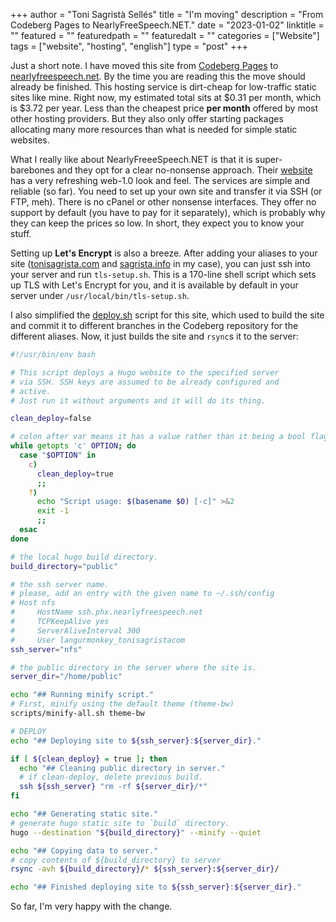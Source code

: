 +++
author = "Toni Sagristà Sellés"
title = "I'm moving"
description = "From Codeberg Pages to NearlyFreeSpeech.NET."
date = "2023-01-02"
linktitle = ""
featured = ""
featuredpath = ""
featuredalt = ""
categories = ["Website"]
tags = ["website", "hosting", "english"]
type = "post"
+++

Just a short note. I have moved this site from [Codeberg Pages](/blog/2022/codeberg-setup/) to [nearlyfreespeech.net](https://nearlyfreespeech.net). By the time you are reading this the move should already be finished. This hosting service is dirt-cheap for low-traffic static sites like mine. Right now, my estimated total sits at $0.31 per month, which is $3.72 per year. Less than the cheapest price **per month** offered by most other hosting providers. But they also only offer starting packages allocating many more resources than what is needed for simple static websites.

What I really like about NearlyFreeeSpeech.NET is that it is super-barebones and they opt for a clear no-nonsense approach. Their [website](https://nearlyfreespeech.net) has a very refreshing web-1.0 look and feel. The services are simple and reliable (so far). You need to set up your own site and transfer it via SSH (or FTP, meh). There is no cPanel or other nonsense interfaces. They offer no support by default (you have to pay for it separately), which is probably why they can keep the prices so low. In short, they expect you to know your stuff.

Setting up **Let's Encrypt** is also a breeze. After adding your aliases to your site ([tonisagrista.com](https://tonisagrista.com) and [sagrista.info](https://sagrista.info) in my case), you can just ssh into your server and run `tls-setup.sh`. This is a 170-line shell script which sets up TLS with Let's Encrypt for you, and it is available by default in your server under `/usr/local/bin/tls-setup.sh`.

I also simplified the [deploy.sh](https://codeberg.org/langurmonkey/website-source/src/commit/ddb3ec73cba02f0a05d275b96f2a1785d1f9b129/deploy.sh) script for this site, which used to build the site and commit it to different branches in the Codeberg repository for the different aliases. Now, it just builds the site and `rsync`s it to the server:

```deploy.sh
#!/usr/bin/env bash

# This script deploys a Hugo website to the specified server
# via SSH. SSH keys are assumed to be already configured and
# active.
# Just run it without arguments and it will do its thing.

clean_deploy=false

# colon after var means it has a value rather than it being a bool flag
while getopts 'c' OPTION; do
  case "$OPTION" in
    c)
      clean_deploy=true
      ;;
    ?)
      echo "Script usage: $(basename $0) [-c]" >&2
      exit -1
      ;;
  esac
done

# the local hugo build directory.
build_directory="public"

# the ssh server name.
# please, add an entry with the given name to ~/.ssh/config
# Host nfs
#     HostName ssh.phx.nearlyfreespeech.net
#     TCPKeepAlive yes
#     ServerAliveInterval 300
#     User langurmonkey_tonisagristacom
ssh_server="nfs"

# the public directory in the server where the site is.
server_dir="/home/public"

echo "## Running minify script."
# First, minify using the default theme (theme-bw)
scripts/minify-all.sh theme-bw

# DEPLOY
echo "## Deploying site to ${ssh_server}:${server_dir}."

if [ ${clean_deploy} = true ]; then
  echo "## Cleaning public directory in server."
  # if clean-deploy, delete previous build.
  ssh ${ssh_server} "rm -rf ${server_dir}/*"
fi

echo "## Generating static site."
# generate hugo static site to `build` directory.
hugo --destination "${build_directory}" --minify --quiet

echo "## Copying data to server."
# copy contents of ${build_directory} to server
rsync -avh ${build_directory}/* ${ssh_server}:${server_dir}/

echo "## Finished deploying site to ${ssh_server}:${server_dir}."
```

So far, I'm very happy with the change.
